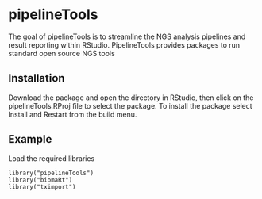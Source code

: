 # pipelineTools

<!-- badges: start -->
<!-- badges: end -->

The goal of pipelineTools is to streamline the NGS analysis pipelines and result reporting within RStudio. PipelineTools
provides packages to run standard open source NGS tools

## Installation

Download the package and open the directory in RStudio, then click on the pipelineTools.RProj file to select the package. To install the package select Install and Restart from the build menu.

## Example
Load the required libraries
```{r load libraries}
library("pipelineTools")
library("biomaRt")
library("tximport")
```

